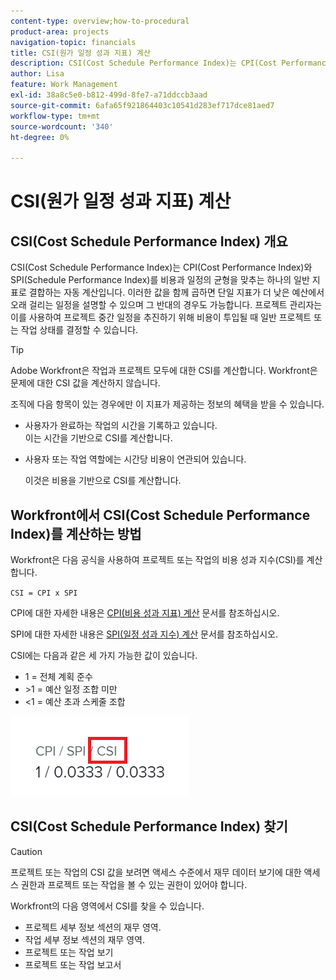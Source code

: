 ```yaml
---
content-type: overview;how-to-procedural
product-area: projects
navigation-topic: financials
title: CSI(원가 일정 성과 지표) 계산
description: CSI(Cost Schedule Performance Index)는 CPI(Cost Performance Index)와 SPI(Schedule Performance Index)를 비용과 일정의 균형을 맞추는 하나의 일반 지표로 결합하는 자동 계산입니다.
author: Lisa
feature: Work Management
exl-id: 38a8c5e0-b812-499d-8fe7-a71ddccb3aad
source-git-commit: 6afa65f921864403c10541d283ef717dce81aed7
workflow-type: tm+mt
source-wordcount: '340'
ht-degree: 0%

---
```


# CSI(원가 일정 성과 지표) 계산

<!--
<p data-mc-conditions="QuicksilverOrClassic.Draft mode">(NOTE: Linked to the product. Do not change link.) </p>
-->

## CSI(Cost Schedule Performance Index) 개요

CSI(Cost Schedule Performance Index)는 CPI(Cost Performance Index)와 SPI(Schedule Performance Index)를 비용과 일정의 균형을 맞추는 하나의 일반 지표로 결합하는 자동 계산입니다. 이러한 값을 함께 곱하면 단일 지표가 더 낮은 예산에서 오래 걸리는 일정을 설명할 수 있으며 그 반대의 경우도 가능합니다. 프로젝트 관리자는 이를 사용하여 프로젝트 중간 일정을 추진하기 위해 비용이 투입될 때 일반 프로젝트 또는 작업 상태를 결정할 수 있습니다.

>[!TIP]
>
>Adobe Workfront은 작업과 프로젝트 모두에 대한 CSI를 계산합니다. Workfront은 문제에 대한 CSI 값을 계산하지 않습니다.

조직에 다음 항목이 있는 경우에만 이 지표가 제공하는 정보의 혜택을 받을 수 있습니다.

* 사용자가 완료하는 작업의 시간을 기록하고 있습니다.\
  이는 시간을 기반으로 CSI를 계산합니다.
* 사용자 또는 작업 역할에는 시간당 비용이 연관되어 있습니다. 

  이것은 비용을 기반으로 CSI를 계산합니다.

## Workfront에서 CSI(Cost Schedule Performance Index)를 계산하는 방법

Workfront은 다음 공식을 사용하여 프로젝트 또는 작업의 비용 성과 지수(CSI)를 계산합니다.

`CSI = CPI x SPI`

CPI에 대한 자세한 내용은 [CPI(비용 성과 지표) 계산](../../../manage-work/projects/project-finances/calculate-cpi.md) 문서를 참조하십시오.

SPI에 대한 자세한 내용은 [SPI(일정 성과 지수) 계산](../../../manage-work/projects/project-finances/calculate-spi.md) 문서를 참조하십시오.

CSI에는 다음과 같은 세 가지 가능한 값이 있습니다.

* 1 = 전체 계획 준수
* \>1 = 예산 일정 조합 미만
* &lt;1 = 예산 초과 스케줄 조합

![](assets/csi-highlighted.png)

## CSI(Cost Schedule Performance Index) 찾기

>[!CAUTION]
>
>프로젝트 또는 작업의 CSI 값을 보려면 액세스 수준에서 재무 데이터 보기에 대한 액세스 권한과 프로젝트 또는 작업을 볼 수 있는 권한이 있어야 합니다.

Workfront의 다음 영역에서 CSI를 찾을 수 있습니다.

* 프로젝트 세부 정보 섹션의 재무 영역.
* 작업 세부 정보 섹션의 재무 영역.
* 프로젝트 또는 작업 보기
* 프로젝트 또는 작업 보고서

